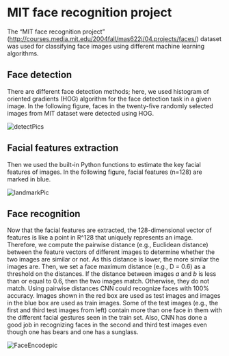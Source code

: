 # MIT face recognition project 
The “MIT face recognition project” (http://courses.media.mit.edu/2004fall/mas622j/04.projects/faces/) dataset was used for classifying face images using different machine learning algorithms. 

## Face detection
 There are different face detection methods; here, we used histogram of oriented gradients (HOG) algorithm for the face detection task in a given image. In the following figure, faces in the twenty-five randomly selected images from MIT dataset were detected using HOG.
 
 ![detectPics](https://user-images.githubusercontent.com/43753085/103984151-36948700-514c-11eb-94b2-66bdc418aa46.png)
 
 ## Facial features extraction
 
Then we used the built-in Python functions to estimate the key facial features of images. In the following figure, facial features (n=128) are marked in blue.

![landmarkPic](https://user-images.githubusercontent.com/43753085/103985001-c4bd3d00-514d-11eb-89cb-008dcd4bcf86.png)

 ## Face recognition
 
Now that the facial features are extracted, the 128-dimensional vector of features is like a point in R^128 that uniquely represents an image. Therefore, we compute the pairwise distance (e.g., Euclidean distance) between the feature vectors of different images to determine whether the two images are similar or not. As this distance is lower, the more similar the images are. Then, we set a face maximum distance (e.g., D = 0.6) as a threshold on the distances. If the distance between images *a* and *b* is less than or equal to 0.6, then the two images match. Otherwise, they do not match. Using pairwise distances CNN could recognize faces with 100% accuracy. Images shown in the red box are used as test images and images in the blue box are used as train images. Some of the test images (e.g., the first and third test images from left) contain more than one face in them with the different facial gestures seen in the train set. Also, CNN has done a good job in recognizing faces in the second and third test images even though one has bears and one has a sunglass.

![FaceEncodepic](https://user-images.githubusercontent.com/43753085/104043950-32935400-51a2-11eb-8509-6ecbada77db5.png)


